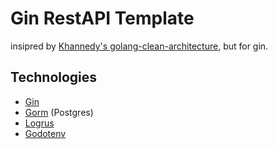 # Gin RestAPI Template

insipred by [Khannedy's golang-clean-architecture](https://github.com/GazDuckington/go-fiber), but for gin.

## Technologies

- [Gin](https://gin-gonic.com)
- [Gorm](https://gorm.io) (Postgres)
- [Logrus](https://github.com/sirupsen/logrus)
- [Godotenv](https://github.com/joho/godotenv)
